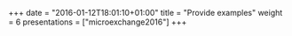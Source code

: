 +++
date = "2016-01-12T18:01:10+01:00"
title = "Provide examples"
weight = 6
presentations = ["microexchange2016"]
+++
